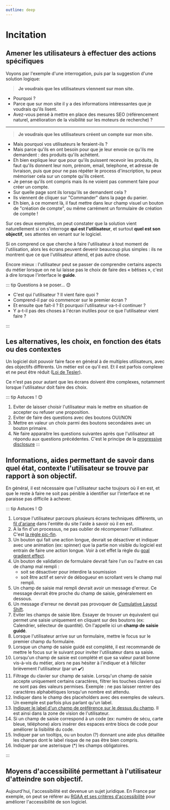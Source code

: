 ```yaml
---
outline: deep
---
```


# Incitation

## Amener les utilisateurs à effectuer des actions spécifiques

Voyons par l'exemple d'une interrogation, puis par la suggestion d'une solution
logique:

> **Je voudrais que les utilisateurs viennent sur mon site.**

- Pourquoi ?
- Parce que sur mon site il y a des informations intéressantes que je voudrais
  qu'ils lisent.
- Avez-vous pensé à mettre en place des mesures SEO (référencement naturel,
  amélioration de la visibilité sur les moteurs de recherche) ?

---

> **Je voudrais que les utilisateurs créent un compte sur mon site.**

- Mais pourquoi vos utilisateurs le feraient-ils ?
- Mais parce qu'ils en ont besoin pour que je leur envoie ce qu'ils me demandent
  : des produits qu'ils achètent.
- Eh bien explique leur que pour qu'ils puissent recevoir les produits, ils faut
  qu'ils donnent leur nom, prénom, email, telephone, et adresse de livraison,
  puis que pour ne pas répéter le process d'inscription, tu peux mémoriser cela
  sur un compte qu'ils créent.
- Je pense qu'ils ont compris mais ils ne voient pas comment faire pour créer un
  compte.
- Sur quelle page sont ils lorsqu'ils se demandent cela ?
- Ils viennent de cliquer sur "Commander" dans la page du panier.
- Eh bien, à ce moment là, il faut mettre dans leur champ visuel un bouton de
  "création de compte", ou même carrément un formulaire de création de compte !

Sur ces deux exemples, on peut constater que la solution vient naturellement si
on s'interroge **qui est l'utilisateur**, et surtout **quel est son objectif**,
ses attentes en venant sur le logiciel.

Si on comprend ce que cherche à faire l'utilisateur à tout moment de
l'utilisation, alors les écrans peuvent devenir beaucoup plus simples : ils ne
montrent que ce que l'utilisateur attend, et pas autre chose.

Encore mieux : l'utilisateur peut se passer de comprendre certains aspects du
métier lorsque on ne lui laisse pas le choix de faire des « bêtises », c'est à
dire lorsque l'interface le **guide**.

::: tip Questions à se poser... 😊

- C'est qui l'utilisateur ? Il vient faire quoi ?
- Comprend-il par où commencer sur le premier écran ?
- Et ensuite que fait-il ? Et pourquoi l'utilisateur va-t-il continuer ?
- Y a-t-il pas des choses à l'écran inutiles pour ce que l'utilisateur vient
  faire ?

:::

## Les alternatives, les choix, en fonction des états ou des contextes

Un logiciel doit pouvoir faire face en général à de multiples utilisateurs, avec
des objectifs différents. Un métier est ce qu'il est. Et il est parfois complexe
et ne peut être réduit
([Loi de Tesler](https://ux-lois.github.io/cards/03-law-tesler/)).

Ce n'est pas pour autant que les écrans doivent être complexes, notamment
lorsque l'utilisateur doit faire des choix.

::: tip Astuces ! 😊

1. Eviter de laisser choisir l'utilisateur mais le mettre en situation de
   accepter ou refuser une proposition.
2. Eviter de faire des questions avec des boutons OUI/NON
3. Mettre en valeur un choix parmi des boutons secondaires avec un bouton
   primaire.
4. Ne faire apparaitre les questions suivantes après que l'utilisateur ait
   répondu aux questions précédentes. C'est le principe de la
   [progressive disclosure](https://www.uxpin.com/studio/blog/what-is-progressive-disclosure/)
   :::

## Informations, aides permettant de savoir dans quel état, contexte l'utilisateur se trouve par rapport à son objectif.

En général, il est nécessaire que l'utilisateur sache toujours où il en est, et
que le reste à faire ne soit pas pénible à identifier sur l'interface et ne
paraisse pas difficile à achever.

::: tip Astuces ! 😊

1. Lorsque l'utilisateur parcours plusieurs écrans techniques différents, un
   [fil d'ariane](https://www.redacteur.com/blog/wordpress-fil-ariane-site-web/)
   dans l'entête du site l'aide à savoir où il en est.
2. A la fin d'un processus, ne pas oublier de récompenser l'utilisateur. C'est
   [la règle pic-fin](https://ux-lois.github.io/cards/98-peak-end-rule/).
3. Un bouton qui fait une action longue, devrait se désactiver et indiquer avec
   une animation (ex: spinner) que la partie non visible du logiciel est entrain
   de faire une action longue. Voir à cet effet la règle du
   [goal gradient effect](https://ux-lois.github.io/cards/02-effect-goal-gradient/).
4. Un bouton de validation de formulaire devrait faire l'un ou l'autre en cas de
   champ mal rempli :
   - soit se désactiver pour interdire la soumission
   - soit ̂être actif et servir de débogueur en scrollant vers le champ mal
     rempli.
5. Un champ de saisie mal rempli devrait avoir un message d'erreur. Ce message
   devrait être proche du champ de saisie, généralement en dessous.
6. Un message d'erreur ne devrait pas provoquer de
   [Cumulative Layout Shift](https://web.dev/articles/cls?hl=fr).
7. Eviter les champs de saisie libre. Essayer de trouver un équivalent qui
   permet une saisie uniquement en cliquant sur des boutons (ex: Calendrier,
   sélecteur de quantité). On l'appelle ici un **champ de saisie guidé**.
8. Lorsque l'utilisateur arrive sur un formulaire, mettre le focus sur le
   premier champ du formulaire.
9. Lorsque un champ de saisie guidé est complété, il est recommandé de mettre le
   focus sur le suivant pour inviter l'utilisateur dans sa saisie.
10. Lorsqu'un champ de saisie est complété et que sa valeur parait bonne
    vis-à-vis du métier, alors ne pas hésiter à l'indiquer et à féliciter
    brièvement l'utilisateur (par un :heavy_check_mark:)
11. Filtrage du clavier sur champ de saisie. Lorsqu'un champ de saisie accepte
    uniquement certains caractères, filtrer les touches claviers qui ne sont pas
    des valeurs permises. Exemple : ne pas laisser rentrer des caractères
    alphabétiques lorsqu'un nombre est attendu.
12. Indiquer dans le champ des placeholders avec des exemples de valeurs. Un
    exemple est parfois plus parlant qu'un label.
13. [Indiquer le label d'un champ de préférence sur le dessus du champ](../exemples/label_dessus.md).
    Il est ainsi dans la zone de vision de l'utilisateur.
14. Si un champ de saisie correspond à un code (ex: numéro de sécu, carte bleue,
    téléphone) alors insérer des espaces entre blocs de code pour améliorer la
    lisibilité du code.
15. Indiquer par un tooltips, ou un bouton (?) donnant une aide plus détaillée
    les champs dont le label risque de ne pas être bien compris.
16. Indiquer par une asterisque (\*) les champs obligatoires.

:::

## Moyens d'accessibilité permettant à l'utilisateur d'atteindre son objectif.

Aujourd'hui, l'accessibilité est devenue un sujet juridique. En France par
exemple, on peut se référer au
[RGAA et ses critères d'accessibilité](https://accessibilite.numerique.gouv.fr/methode/criteres-et-tests/)
pour améliorer l'accessibilité de son logiciel.
